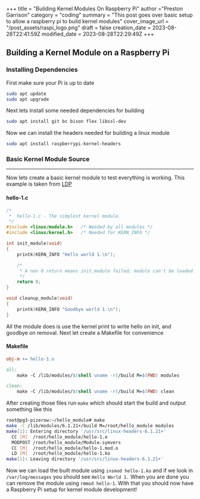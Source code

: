 +++
title = "Building Kernel Modules On Raspberry Pi"
author ="Preston Garrison"
category = "coding"
summary = "This post goes over basic setup to allow a raspberry pi to build kernel modules"
cover_image_url = "/post_assets/raspi_logo.png"
draft = false
creation_date = 2023-08-28T22:41:59Z
modified_date = 2023-08-28T22:29:49Z
+++
## Building a Kernel Module on a Raspberry Pi

### Installing Dependencies

First make sure your Pi is up to date

```bash
sudo apt update
sudo apt upgrade
```

Next lets install some needed dependencies for building

```bash
sudo apt install git bc bison flex libssl-dev
```

Now we can install the headers needed for building a linux module

```bash
sudo apt install raspberrypi-kernel-headers
```

### Basic Kernel Module Source
***
Now lets create a basic kernel module to test everything is working.
This example is taken from [LDP](https://tldp.org/LDP/lkmpg/2.6/html/lkmpg.html#AEN121)
#### hello-1.c
``` c
/*  
 *  hello-1.c - The simplest kernel module.
 */
#include <linux/module.h>	/* Needed by all modules */
#include <linux/kernel.h>	/* Needed for KERN_INFO */

int init_module(void)
{
	printk(KERN_INFO "Hello world 1.\n");

	/* 
	 * A non 0 return means init_module failed; module can't be loaded. 
	 */
	return 0;
}

void cleanup_module(void)
{
	printk(KERN_INFO "Goodbye world 1.\n");
}
```
All the module does is use the kernel print to write hello on init, and goodbye on removal.
Next let create a Makefile for convenience
#### Makefile
``` makefile 
obj-m += hello-1.o

all:
	make -C /lib/modules/$(shell uname -r)/build M=$(PWD) modules

clean:
	make -C /lib/modules/$(shell uname -r)/build M=$(PWD) clean
```
After creating those files run `make` which should start the build and output something like this
``` bash
root@pg3-pizerow:~/hello_module# make
make -C /lib/modules/6.1.21+/build M=/root/hello_module modules
make[1]: Entering directory '/usr/src/linux-headers-6.1.21+'
  CC [M]  /root/hello_module/hello-1.o
  MODPOST /root/hello_module/Module.symvers
  CC [M]  /root/hello_module/hello-1.mod.o
  LD [M]  /root/hello_module/hello-1.ko
make[1]: Leaving directory '/usr/src/linux-headers-6.1.21+'
```
Now we can load the built module using `insmod hello-1.ko` and if we look in `/var/log/messages` you should see `Hello World 1.`
When you are done you can remove the module using `rmmod hello-1`.
With that you should now have a Raspberry Pi setup for kernel module development!

            